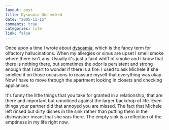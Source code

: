 ```yaml
--- 
layout: post
title: Dysosmia Unchecked
date: "2005-11-15"
comments: true
categories: life
link: false
---
```

Once upon a time I wrote about <a href="http://www.zanshin.net/blogs/000605.html" title="olfactory hallucinations">dysosmia</a>, which is the fancy term for olfactory hallucinations. When my allergies or sinus are upset I smell smoke where there isn't any. Usually it's just a faint whiff of smoke and I know that there is nothing there, but sometimes the odor is persistent and strong enough that I start to wonder if there is a fire. I used to ask Michele if she smelled it on those occasions to reassure myself that everything was okay. Now I have to move through the apartment looking in closets and checking appliances.

It's funny the little things that you take for granted in a relationship, that are there and important but unnoticed against the larger backdrop of life. Even things your partner did that annoyed you are missed. The fact that Michele left rinsed but dirty dishes in the sink rather than putting them in the dishwasher meant that she was there. The empty sink is a reflection of the emptiness in my life right now.
